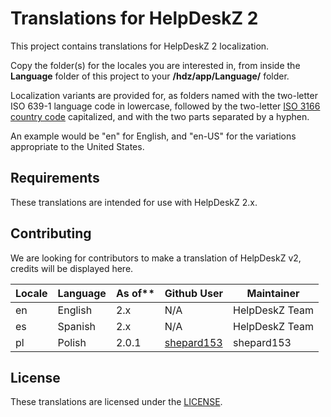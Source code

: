 # Translations for HelpDeskZ 2

This project contains translations for HelpDeskZ 2 localization.

Copy the folder(s) for the locales you are interested in, from inside the **Language** folder of
this project to your **/hdz/app/Language/** folder.

Localization variants are provided for, as folders named with the two-letter ISO 639-1 language code in
lowercase, followed by the two-letter [ISO 3166 country code](https://en.wikipedia.org/wiki/ISO_3166-1)
capitalized, and with the two parts separated by a hyphen.

An example would be "en" for English, and "en-US" for the variations appropriate to the United States.

## Requirements

These translations are intended for use with HelpDeskZ 2.x.


## Contributing

We are looking for contributors to make a translation of HelpDeskZ v2, credits will be displayed here.

| Locale | Language             | As of** | Github User          | Maintainer
| ------ | -------------------- | ------- | -------------------- | --------------------
| en     | English              | 2.x     | N/A                  | HelpDeskZ Team
| es     | Spanish              | 2.x     | N/A                  | HelpDeskZ Team
| pl     | Polish               | 2.0.1   | [shepard153][pl]     | shepard153

[pl]: https://github.com/shepard153

## License

These translations are licensed under the [LICENSE](LICENSE).
